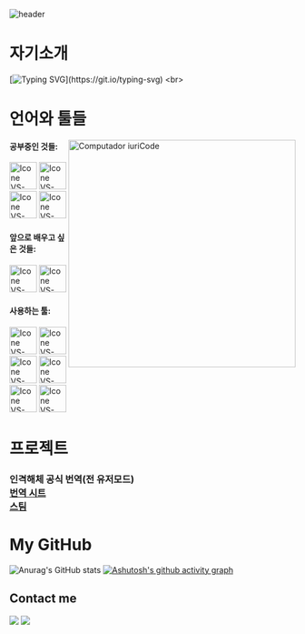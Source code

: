 ![header](https://capsule-render.vercel.app/api?type=waving&height=300&color=4166F5&text=Hello,%20I'm%20koori!&textBg=false&fontColor=234794&fontSize=90&animation=fadeIn)

# **자기소개**
[![Typing SVG](https://readme-typing-svg.demolab.com?font=Black+Han+Sans&duration=3000&pause=1000&color=2956B2&random=false&width=435&lines=%EC%A0%80%EB%8A%94+%EA%B2%8C%EC%9E%84%EB%A7%88%EC%9D%B4%EC%8A%A4%ED%84%B0%EA%B3%A0%EC%97%90+%EC%9E%AC%ED%95%99+%EC%A4%91%EC%9D%B8;1%ED%95%99%EB%85%84+%EC%B5%9C%EC%B0%AC%ED%98%B8%EC%9E%85%EB%8B%88%EB%8B%A4!)](https://git.io/typing-svg)
<br>

# **언어와 툴들**

<img src="https://raw.githubusercontent.com/MicaelliMedeiros/micaellimedeiros/master/image/computer-illustration.png" min-width="400px" max-width="400px" width="400px" align="right" alt="Computador iuriCode">

#### 공부중인 것들:
  [<img height="48px" width="48px" alt="Icone VS-Code" src="https://skillicons.dev/icons?i=cs"/>](https://developer.mozilla.org/en-US/docs/Web/CS)
  [<img height="48px" width="48px" alt="Icone VS-Code" src="https://skillicons.dev/icons?i=cpp"/>](https://developer.mozilla.org/en-US/docs/Web/CSS)
  [<img height="48px" width="48px" alt="Icone VS-Code" src="https://skillicons.dev/icons?i=py"/>](https://developer.mozilla.org/en-US/docs/Web/JavaScript)
  [<img height="48px" width="48px" alt="Icone VS-Code" src="https://skillicons.dev/icons?i=unity"/>](https://developer.mozilla.org/en-US/docs/Web/JavaScript)

#### 앞으로 배우고 싶은 것들:
  [<img height="48px" width="48px" alt="Icone VS-Code" src="https://skillicons.dev/icons?i=blender"/>](https://sass-lang.com/)
  [<img height="48px" width="48px" alt="Icone VS-Code" src="https://skillicons.dev/icons?i=unreal"/>](https://www.typescriptlang.org/)

#### 사용하는 툴:

  [<img height="48px" width="48px" alt="Icone VS-Code" src="https://skillicons.dev/icons?i=vscode"/>](https://code.visualstudio.com/)
  [<img height="48px" width="48px" alt="Icone VS-Code" src="https://skillicons.dev/icons?i=github"/>](https://github.com/)
  [<img height="48px" width="48px" alt="Icone VS-Code" src="https://skillicons.dev/icons?i=git"/>](https://git-scm.com/)
  [<img height="48px" width="48px" alt="Icone VS-Code" src="https://skillicons.dev/icons?i=ps"/>](https://git-scm.com/)
  [<img height="48px" width="48px" alt="Icone VS-Code" src="https://skillicons.dev/icons?i=pr"/>](https://git-scm.com/)
  [<img height="48px" width="48px" alt="Icone VS-Code" src="https://skillicons.dev/icons?i=ae"/>](https://git-scm.com/)
<br>

# **프로젝트**

### **인격해체 공식 번역**(전 유저모드)<br>[번역 시트](https://docs.google.com/document/d/188-ftHxTPhX8Khr7PGqQU4Xw5SIPpYRmGWmBhVzbc1Q/edit)<br>[스팀](https://steamcommunity.com/sharedfiles/filedetails/?id=3072750171)



# **My GitHub**

![Anurag's GitHub stats](https://github-readme-stats.vercel.app/api?username=koori0831&hide=contribs,prs&show_icons=true&theme=shades-of-purple)
[![Ashutosh's github activity graph](https://github-readme-activity-graph.vercel.app/graph?username=koori0831&theme=tokyo-night)](https://github.com/ashutosh00710/github-readme-activity-graph)
<br>

## **Contact me**
<div>
<a href = "mailto: fuyunokoori0831@gmail.com"><img loading="lazy" src="https://img.shields.io/badge/Gmail-D14836?style=for-the-badge&logo=gmail&logoColor=white" target="_blank"></a>
<a href = https://github.com/koori0831 ><img loading="lazy" src="https://img.shields.io/badge/GitHub-100000?style=for-the-badge&logo=github&logoColor=white" target="_blank"></a>
